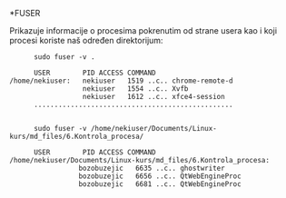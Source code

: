 *FUSER

Prikazuje informacije o procesima pokrenutim od strane usera kao i
koji procesi koriste naš određen direktorijum: 

          sudo fuser -v . 
         
          USER        PID ACCESS COMMAND
    /home/nekiuser:   nekiuser   1519 ..c.. chrome-remote-d
                      nekiuser   1554 ..c.. Xvfb
                      nekiuser   1612 ..c.. xfce4-session
          .................................................
         
         
          sudo fuser -v /home/nekiuser/Documents/Linux-kurs/md_files/6.Kontrola_procesa/
          
          USER        PID ACCESS COMMAND
    /home/nekiuser/Documents/Linux-kurs/md_files/6.Kontrola_procesa:
                     bozobuzejic   6635 ..c.. ghostwriter
                     bozobuzejic   6656 ..c.. QtWebEngineProc
                     bozobuzejic   6681 ..c.. QtWebEngineProc
